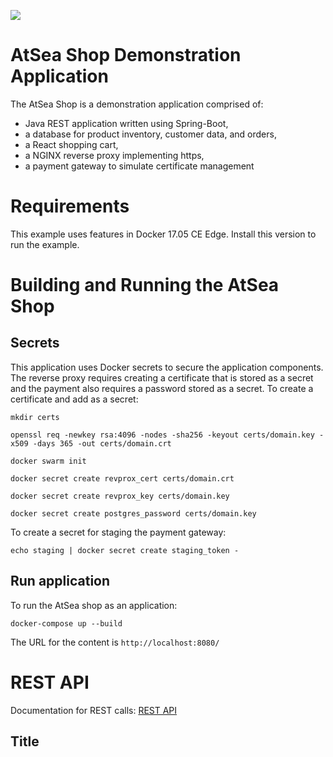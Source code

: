 ![](atsea_store.png)
#  AtSea Shop Demonstration Application

The AtSea Shop is a demonstration application comprised of: 

* Java REST application written using Spring-Boot, 
* a database for product inventory, customer data, and orders,
* a React shopping cart,
* a NGINX reverse proxy implementing https,
* a payment gateway to simulate certificate management

# Requirements

This example uses features in Docker 17.05 CE Edge. Install this version to run the example.

# Building and Running the AtSea Shop

## Secrets

This application uses Docker secrets to secure the application components. The reverse proxy requires creating a certificate that is stored as a secret and the payment also requires a password stored as a secret. To create a certificate and add as a secret:

```
mkdir certs

openssl req -newkey rsa:4096 -nodes -sha256 -keyout certs/domain.key -x509 -days 365 -out certs/domain.crt

docker swarm init

docker secret create revprox_cert certs/domain.crt

docker secret create revprox_key certs/domain.key

docker secret create postgres_password certs/domain.key
```

To create a secret for staging the payment gateway:

```
echo staging | docker secret create staging_token - 
```

## Run application

To run the AtSea shop as an application:
```
docker-compose up --build
```

The URL for the content is `http://localhost:8080/`


# REST API

Documentation for REST calls: [REST API](./REST.md)

## Title
